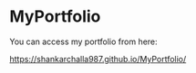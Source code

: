 # MyPortfolio
You can access my portfolio from here:

https://shankarchalla987.github.io/MyPortfolio/
